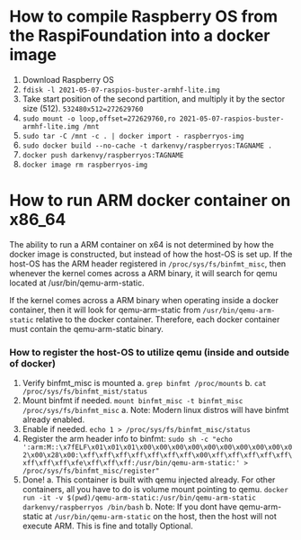 # How to compile Raspberry OS from the RaspiFoundation into a docker image
1. Download Raspberry OS
2. `fdisk -l 2021-05-07-raspios-buster-armhf-lite.img`
3. Take start position of the second partition, and multiply it by the sector size (512). `532480x512=272629760`
4. `sudo mount -o loop,offset=272629760,ro 2021-05-07-raspios-buster-armhf-lite.img /mnt`
5. `sudo tar -C /mnt -c . | docker import - raspberryos-img`
6. `sudo docker build --no-cache -t darkenvy/raspberryos:TAGNAME .`
7. `docker push darkenvy/raspberryos:TAGNAME`
8. `docker image rm raspberryos-img`


# How to run ARM docker container on x86_64
The ability to run a ARM container on x64 is not determined by how the docker image is constructed, but instead of how the host-OS is set up. If the host-OS has the ARM header registered in `/proc/sys/fs/binfmt_misc`, then whenever the kernel comes across a ARM binary, it will search for qemu located at /usr/bin/qemu-arm-static. 

If the kernel comes across a ARM binary when operating inside a docker container, then it will look for qemu-arm-static from `/usr/bin/qemu-arm-static` relative to the docker container. Therefore, each docker container must contain the qemu-arm-static binary.

### How to register the host-OS to utilize qemu (inside and outside of docker)
1. Verify binfmt_misc is mounted
  a. `grep binfmt /proc/mounts`
  b. `cat /proc/sys/fs/binfmt_mist/status`
2. Mount binfmt if needed. `mount binfmt_misc -t binfmt_misc /proc/sys/fs/binfmt_misc`
  a. Note: Modern linux distros will have binfmt already enabled.
3. Enable if needed. `echo 1 > /proc/sys/fs/binfmt_misc/status`
4. Register the arm header info to binfmt: `sudo sh -c "echo ':arm:M::\x7fELF\x01\x01\x01\x00\x00\x00\x00\x00\x00\x00\x00\x00\x02\x00\x28\x00:\xff\xff\xff\xff\xff\xff\xff\x00\xff\xff\xff\xff\xff\xff\xff\xff\xfe\xff\xff\xff:/usr/bin/qemu-arm-static:' > /proc/sys/fs/binfmt_misc/register"`
5. Done! 
  a. This container is built with qemu injected already. For other containers, all you have to do is volume mount pointing to qemu. `docker run -it -v $(pwd)/qemu-arm-static:/usr/bin/qemu-arm-static darkenvy/raspberryos /bin/bash`
  b. Note: If you dont have qemu-arm-static at `/usr/bin/qemu-arm-static` on the host, then the host will not execute ARM. This is fine and totally Optional.
